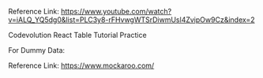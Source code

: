 Reference Link: https://www.youtube.com/watch?v=iALQ_YQ5dg0&list=PLC3y8-rFHvwgWTSrDiwmUsl4ZvipOw9Cz&index=2

Codevolution React Table Tutorial Practice 


For Dummy Data:

Reference Link: https://www.mockaroo.com/
